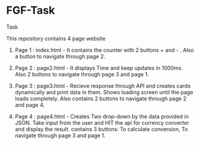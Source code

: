 # FGF-Task
Task 

This repository contains 4 page website
1. Page 1 : index.html -
  It contains the counter with 2 buttons + and - .
  Also a button to navigate through page 2.

2. Page 2 : page2.html -
  It displays Time and keep updates in 1000ms.
  Also 2 buttons to navigate through page 3 and page 1.
  
3. Page 3 : page3.html -
  Recieve response through API and creates cards dynamically and print data in them.
  Shows loading screen until the page loads completely.
  Also contains 2 buttons to navigate through page 2 and page 4.
   
4. Page 4 : page4.html -
  Creates Two drop-down by the data provided in JSON.
  Take input from the user and HIT the api for currency converter and display the result.
  contains 3 buttons: To calculate conversion, To navigate through page 3 and page 1.
